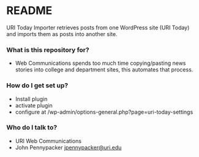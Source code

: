 # README #

URI Today Importer retrieves posts from one WordPress site (URI Today) and imports them as posts into another site.

### What is this repository for? ###

* Web Communications spends too much time copying/pasting news stories into college and department sites, this automates that process.

### How do I get set up? ###

* Install plugin
* activate plugin
* configure at /wp-admin/options-general.php?page=uri-today-settings

### Who do I talk to? ###

* URI Web Communications
* John Pennypacker jpennypacker@uri.edu